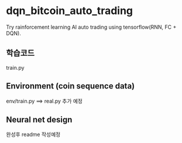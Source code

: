 # dqn_bitcoin_auto_trading
Try rainforcement learning AI auto trading using tensorflow(RNN, FC + DQN).

## 학습코드
train.py

## Environment (coin sequence data)
env/train.py
==> real.py 추가 예정

## Neural net design


완성후 readme 작성예정

